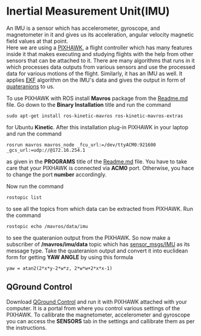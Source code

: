 # Inertial Measurement Unit(IMU)
  An IMU is a sensor which has accelerometer, gyroscope, and magnetometer in it and gives us its acceleration, angular velocity
magnetic field values at that point.   
  Here we are using a [PIXHAWK](https://pixhawk.org), a flight controller which has many features inside it that makes executing
and studying flights with the help from other sensors that can be attached to it. There are many algorithms that runs in it which
processes data outputs from various sensors and use the processed data for various motions of the flight. Similarly, it has an IMU
as well. It applies [EKF](https://en.wikipedia.org/wiki/Extended_Kalman_filter) algorithm on the IMU's data and gives the output in form of [quateranions](https://en.wikipedia.org/wiki/Quaternion) to us.

  To use PIXHAWK with ROS install **Mavros** package from the [Readme.md](https://github.com/mavlink/mavros/blob/master/mavros/README.md#binary-installation-deb) file. Go down to the **Binary Installation** title and run the command
 ```
 sudo apt-get install ros-kinetic-mavros ros-kinetic-mavros-extras
 ```
for Ubuntu **Kinetic**. After this installation plug-in PIXHAWK in your laptop and run the command
```
rosrun mavros mavros_node _fcu_url:=/dev/ttyACM0:921600 _gcs_url:=udp://@172.16.254.1
```
as given in the **PROGRAMS** title of the [Readme.md](https://github.com/mavlink/mavros/blob/master/mavros/README.md#binary-installation-deb) file. You have to take care that your PIXHAWK is connected via **ACM0** port. Otherwise, you hace to change the port **number** accordingly.

Now run the command
```
rostopic list
```
to see all the topics from which data can be extracted from PIXHAWK. Run the command
```
rostopic echo /mavros/data/imu
```
to see the quateranion output from the PIXHAWK. So now make a subscriber of **/mavros/imu/data** topic which has [sensor_msgs/IMU](http://docs.ros.org/api/sensor_msgs/html/msg/Imu.html)
as its message type.
Take the quateranion output and convert it into euclidean form for getting **YAW ANGLE** by using this formula
```
yaw = atan2(2*x*y-2*w*z, 2*w*w+2*x*x-1)
```
## QGround Control
Download [QGround Control](https://docs.qgroundcontrol.com/en/getting_started/download_and_install.html) and run it with PIXHAWK attached with your computer.
It is a portal from where you control various settings of the PIXHAWK. To callibrate the magnetometer, accelerometer and gyroscope you can access the
**SENSORS** tab in the settings and callibrate them as per the instructions.
